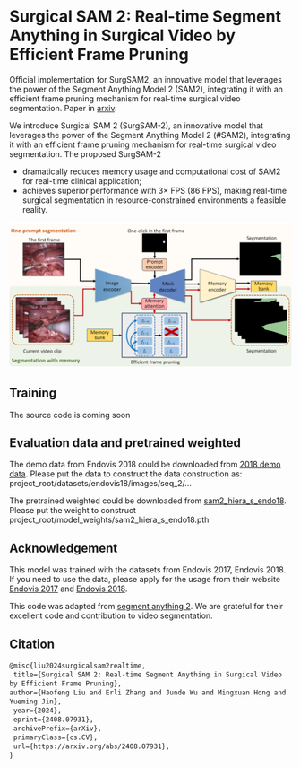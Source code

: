 # Surgical SAM 2: Real-time Segment Anything in Surgical Video by Efficient Frame Pruning

Official implementation for SurgSAM2, an innovative model that leverages the power of the Segment Anything Model 2 (SAM2), integrating it with an efficient frame pruning mechanism for real-time surgical video segmentation. Paper in [arxiv](https://arxiv.org/abs/2408.07931).

We introduce Surgical SAM 2 (SurgSAM-2), an innovative model that leverages the power of the Segment Anything Model 2 (#SAM2), integrating it with an efficient frame pruning mechanism for real-time surgical video segmentation. The proposed SurgSAM-2

- dramatically reduces memory usage and computational cost of SAM2 for real-time clinical application;
- achieves superior performance with 3× FPS (86 FPS), making real-time surgical segmentation in resource-constrained environments a feasible reality.

![architecture](./assets/architecture.png)

## Training

The source code is coming soon

## Evaluation data and pretrained weighted

The demo data from Endovis 2018 could be downloaded from [2018 demo data](https://drive.google.com/file/d/1RG9DIGXFQwXckYpaTLEUyxYq4DexgBOY/view?usp=sharing). Please put the data to construct the data construction as: project_root/datasets/endovis18/images/seq_2/...

The pretrained weighted could be downloaded from [sam2_hiera_s_endo18](https://drive.google.com/file/d/102AsbwpntPfUV96ANO2AWe7L6feskYnM/view?usp=sharing). Please put the weight to construct project_root/model_weights/sam2_hiera_s_endo18.pth

## Acknowledgement

This model was trained with the datasets from Endovis 2017, Endovis 2018. If you need to use the data, please apply for the usage from their website [Endovis 2017](https://endovissub2017-roboticinstrumentsegmentation.grand-challenge.org/Downloads/) and [Endovis 2018](https://endovissub2018-roboticscenesegmentation.grand-challenge.org/Downloads/).

This code was adapted from [segment anything 2](https://github.com/facebookresearch/segment-anything-2). We are grateful for their excellent code and contribution to video segmentation.

## Citation

```
@misc{liu2024surgicalsam2realtime,
 title={Surgical SAM 2: Real-time Segment Anything in Surgical Video by Efficient Frame Pruning}, 
author={Haofeng Liu and Erli Zhang and Junde Wu and Mingxuan Hong and Yueming Jin},
 year={2024},
 eprint={2408.07931},
 archivePrefix={arXiv},
 primaryClass={cs.CV},
 url={https://arxiv.org/abs/2408.07931}, 
}
```